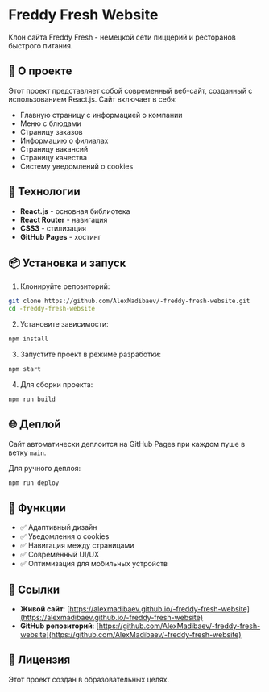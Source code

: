 # Freddy Fresh Website

Клон сайта Freddy Fresh - немецкой сети пиццерий и ресторанов быстрого питания.

## 🍕 О проекте

Этот проект представляет собой современный веб-сайт, созданный с использованием React.js. Сайт включает в себя:

- Главную страницу с информацией о компании
- Меню с блюдами
- Страницу заказов
- Информацию о филиалах
- Страницу вакансий
- Страницу качества
- Систему уведомлений о cookies

## 🚀 Технологии

- **React.js** - основная библиотека
- **React Router** - навигация
- **CSS3** - стилизация
- **GitHub Pages** - хостинг

## 📦 Установка и запуск

1. Клонируйте репозиторий:
```bash
git clone https://github.com/AlexMadibaev/-freddy-fresh-website.git
cd -freddy-fresh-website
```

2. Установите зависимости:
```bash
npm install
```

3. Запустите проект в режиме разработки:
```bash
npm start
```

4. Для сборки проекта:
```bash
npm run build
```

## 🌐 Деплой

Сайт автоматически деплоится на GitHub Pages при каждом пуше в ветку `main`.

Для ручного деплоя:
```bash
npm run deploy
```

## 📱 Функции

- ✅ Адаптивный дизайн
- ✅ Уведомления о cookies
- ✅ Навигация между страницами
- ✅ Современный UI/UX
- ✅ Оптимизация для мобильных устройств

## 🔗 Ссылки

- **Живой сайт**: [https://alexmadibaev.github.io/-freddy-fresh-website](https://alexmadibaev.github.io/-freddy-fresh-website)
- **GitHub репозиторий**: [https://github.com/AlexMadibaev/-freddy-fresh-website](https://github.com/AlexMadibaev/-freddy-fresh-website)

## 📄 Лицензия

Этот проект создан в образовательных целях.
